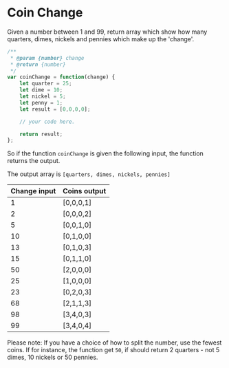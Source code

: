 # Coin Change

Given a number between 1 and 99, return array which show how many quarters, dimes, nickels and pennies which make up the 'change'.


```javascript
/**
 * @param {number} change
 * @return {number}
 */
var coinChange = function(change) {
    let quarter = 25;
    let dime = 10;
    let nickel = 5;
    let penny = 1;
    let result = [0,0,0,0];

    // your code here.

    return result;
};
```

So if the function `coinChange` is given the following input, the function returns the output.

The output array is 
`[quarters, dimes, nickels, pennies]`

|Change input|Coins output|
|---|---|
|1|[0,0,0,1]|
|2|[0,0,0,2]|
|5|[0,0,1,0]|
|10|[0,1,0,0]|
|13|[0,1,0,3]|
|15|[0,1,1,0]|
|50|[2,0,0,0]|
|25|[1,0,0,0]|
|23|[0,2,0,3]|
|68|[2,1,1,3]|
|98|[3,4,0,3]|
|99|[3,4,0,4]|

Please note: If you have a choice of how to split the number, use the fewest coins. If for instance, the function get `50`, if should return 2 quarters - not 5 dimes, 10 nickels or 50 pennies.

